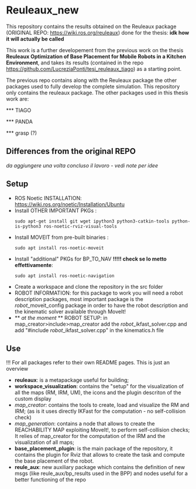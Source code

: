 # Reuleaux_new
This repository contains the results obtained on the Reuleaux package (ORIGINAL REPO: https://wiki.ros.org/reuleaux) done for the thesis:
**idk how it will actually be called**

This work is a further developement from the previous work on the thesis **Reuleaux Optimization of Base Placement for Mobile Robots in a Kitchen Environment**, and takes its results (contained in the repo https://github.com/LucreziaPonti/tesi_reuleaux_tiago) as a starting point.

The previous repo contains along with the Reuleaux package the other packages used to fully develop the complete simulation. 
This repository only contains the reuleaux package. 
The other packages used in this thesis work are:

*** TIAGO

*** PANDA

*** grasp (?)


## Differences from the original REPO
*da aggiungere una volta concluso il lavoro - vedi note per idee*

## Setup
- ROS Noetic INSTALLATION: https://wiki.ros.org/noetic/Installation/Ubuntu
- Install OTHER IMPORTANT PKGs : 
    ```
    sudo apt-get install git wget ipython3 python3-catkin-tools python-is-python3 ros-noetic-rviz-visual-tools
    ```
- Install MOVEIT from pre-built binaries :  
    ```
    sudo apt install ros-noetic-moveit
    ```
- Install "additional" PKGs for BP_TO_NAV **!!!!! check se lo metto effettivamente**:
    ```
    sudo apt install ros-noetic-navigation
    ```
- Create a workspace and clone the repository in the src folder 
- ROBOT INFORMATION: for this package to work you will need a robot description packages, most important package is the *robot*_moveit_config package in order to have the robot description and the kinematic solver available through MoveIt! 
- ** *at the moment* ** ROBOT SETUP: in map_creator>include>map_creator add the *robot*_ikfast_solver.cpp and add "#include *robot*_ikfast_solver.cpp" in the kinematics.h file 



## Use
!!! For all packages refer to their own README pages. This is just an overview
- **reuleaux**: is a metapackage useful for building;
- **workspace_visualization**: contains the "setup" for the visualization of all the maps (RM, IRM, UM), the icons and the plugin descriton of the custom display
- *map_creator*: contains the tools to create, load and visualize the RM and IRM; (as is it uses directly IKFast for the computation - no self-collision check)
- *map_generation*: contains a node that allows to create the REACHABILITY MAP exploiting MoveIt!, to perform self-collision checks; It relies of map_creator for the computation of the IRM and the visualization of all maps;
- **base_placement_plugin**: is the main package of the repository, it contains the plugin for Rviz that allows to create the task and compute the base placement of the robot. 
- **reule_aux**: new auxiliary package which contains the definition of new msgs (like reule_aux/bp_results used in the BPP) and nodes useful for a better functioning of the repo








